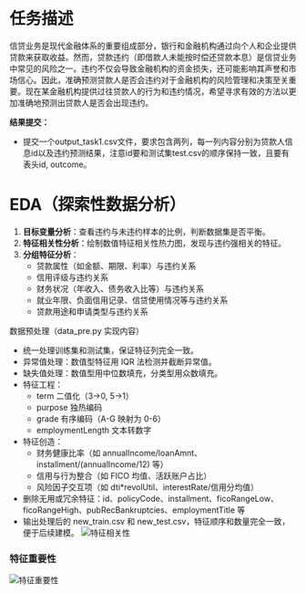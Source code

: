 # 任务描述

信贷业务是现代金融体系的重要组成部分，银行和金融机构通过向个人和企业提供贷款来获取收益。然而，贷款违约（即借款人未能按时偿还贷款本息）是信贷业务中常见的风险之一。违约不仅会导致金融机构的资金损失，还可能影响其声誉和市场信心。因此，准确预测贷款人是否会违约对于金融机构的风险管理和决策至关重要。现在某金融机构提供过往贷款人的行为和违约情况，希望寻求有效的方法以更加准确地预测出贷款人是否会出现违约。

**结果提交：**
- 提交一个output_task1.csv文件，要求包含两列，每一列内容分别为贷款人信息id以及违约预测结果，注意id要和测试集test.csv的顺序保持一致，且要有表头id, outcome。

# EDA（探索性数据分析）

1. **目标变量分析**：查看违约与未违约样本的比例，判断数据集是否平衡。
2. **特征相关性分析**：绘制数值特征相关性热力图，发现与违约强相关的特征。
3. **分组特征分析**：
   - 贷款属性（如金额、期限、利率）与违约关系
   - 信用评级与违约关系
   - 财务状况（年收入、债务收入比等）与违约关系
   - 就业年限、负面信用记录、信贷使用情况等与违约关系
   - 贷款用途和申请类型与违约关系

数据预处理（data_pre.py 实现内容）

- 统一处理训练集和测试集，保证特征列完全一致。
- 异常值处理：数值型特征用 IQR 法检测并截断异常值。
- 缺失值处理：数值型用中位数填充，分类型用众数填充。
- 特征工程：
  - term 二值化（3→0, 5→1）
  - purpose 独热编码
  - grade 有序编码（A-G 映射为 0-6）
  - employmentLength 文本转数字
- 特征创造：
  - 财务健康比率（如 annualIncome/loanAmnt、installment/(annualIncome/12) 等）
  - 信用与行为整合（如 FICO 均值、活跃账户占比）
  - 风险因子交互项（如 dti*revolUtil、interestRate/信用分均值）
- 删除无用或冗余特征：id、policyCode、installment、ficoRangeLow、ficoRangeHigh、pubRecBankruptcies、employmentTitle 等
- 输出处理后的 new_train.csv 和 new_test.csv，特征顺序和数量完全一致，便于后续建模。
![特征相关性](fig_res/fig1.png)

### 特征重要性
![特征重要性](fig_res/fig2.png)
